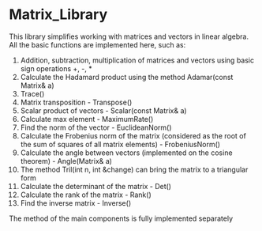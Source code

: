 # Matrix_Library

This library simplifies working with matrices and vectors in linear algebra. All the basic functions are implemented here, such as:

1. Addition, subtraction, multiplication of matrices and vectors using basic sign operations +, -, *
2. Calculate the Hadamard product using the method Adamar(const Matrix& a)
3. Trace() 
4. Matrix transposition - Transpose()
5. Scalar product of vectors - Scalar(const Matrix& a)
6. Calculate max element - MaximumRate()
7. Find the norm of the vector - EuclideanNorm()
8. Calculate the Frobenius norm of the matrix (considered as the root of the sum of squares of all matrix elements) - FrobeniusNorm()
9. Calculate the angle between vectors (implemented on the cosine theorem) - Angle(Matrix& a)
10. The method Tril(int n, int &change) can bring the matrix to a triangular form
11. Calculate the determinant of the matrix - Det()
12. Calculate the rank of the matrix - Rank()
13. Find the inverse matrix - Inverse()

The method of the main components is fully implemented separately
